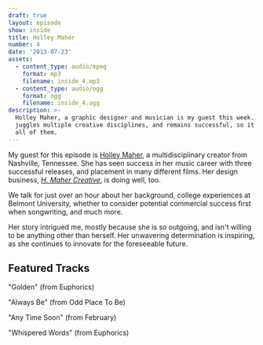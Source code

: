 ```yaml
---
draft: true
layout: episode
show: inside
title: Holley Maher
number: 4
date: '2013-07-23'
assets:
  - content_type: audio/mpeg
    format: mp3
    filename: inside_4.mp3
  - content_type: audio/ogg
    format: ogg
    filename: inside_4.ogg
description: >-
  Holley Maher, a graphic designer and musician is my guest this week. She
  juggles multiple creative disciplines, and remains successful, so it seems, in
  all of them.
---
```

My guest for this episode is [Holley Maher](http://www.holleymaher.com), a multidisciplinary creator from Nashville, Tennessee. She has seen success in her music career with three successful releases, and placement in many different films. Her design business, *[H. Maher Creative](http://hmahercreative.com)*, is doing well, too.

We talk for just over an hour about her background, college experiences at Belmont University, whether to consider potential commercial success first when songwriting, and much more.

Her story intrigued me, mostly because she is so outgoing, and isn't willing to be anything other than herself. Her unwavering determination is inspiring, as she continues to innovate for the foreseeable future.

## Featured Tracks

"Golden" (from Euphorics)

"Always Be" (from Odd Place To Be)

"Any Time Soon" (from February)

"Whispered Words" (from Euphorics)